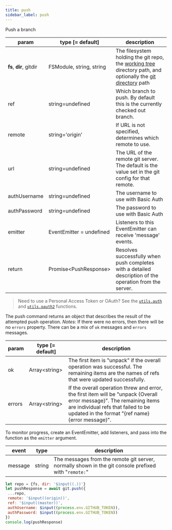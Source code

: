 ```yaml
---
title: push
sidebar_label: push
---
```


Push a branch

| param                   | type [= default]         | description                                                                                                                                         |
| ----------------------- | ------------------------ | --------------------------------------------------------------------------------------------------------------------------------------------------- |
| **fs**, **dir**, gitdir | FSModule, string, string | The filesystem holding the git repo, the [working tree](dir-vs-gitdir.md) directory path, and optionally the [git directory](dir-vs-gitdir.md) path |
| ref                     | string=undefined         | Which branch to push. By default this is the currently checked out branch.                                                                          |
| remote                  | string='origin'          | If URL is not specified, determines which remote to use.                                                                                            |
| url                     | string=undefined         | The URL of the remote git server. The default is the value set in the git config for that remote.                                                   |
| authUsername            | string=undefined         | The username to use with Basic Auth                                                                                                                 |
| authPassword            | string=undefined         | The password to use with Basic Auth                                                                                                                 |
| emitter                 | EventEmitter = undefined | Listeners to this EventEmitter can receive 'message' events.                                                                                        |
| return                  | Promise\<PushResponse\>  | Resolves successfully when push completes with a detailed description of the operation from the server.                                             |

> Need to use a Personal Access Token or OAuth? See the [`utils.auth`](utils_auth.html) and [`utils.oauth2`](utils_oauth2.html) functions.

The push command returns an object that describes the result of the attempted push operation.
*Notes:* If there were no errors, then there will be no `errors` property. There can be a mix of `ok` messages and `errors` messages.

| param  | type [= default] | description                                                                                                                                                                                                      |
| ------ | ---------------- | ---------------------------------------------------------------------------------------------------------------------------------------------------------------------------------------------------------------- |
| ok     | Array\<string\>  | The first item is "unpack" if the overall operation was successful. The remaining items are the names of refs that were updated successfully.                                                                    |
| errors | Array\<string\>  | If the overall operation threw and error, the first item will be "unpack {Overall error message}". The remaining items are individual refs that failed to be updated in the format "{ref name} {error message}". |


To monitor progress, create an EventEmitter, add listeners, and pass into the function as the `emitter` argument.

| event   | type   | description                                                                                          |
| ------- | ------ | ---------------------------------------------------------------------------------------------------- |
| message | string | The messages from the remote git server, normally shown in the git console prefixed with "`remote:`" |


 ```js live
let repo = {fs, dir: '$input((.))'}
let pushResponse = await git.push({
  ...repo,
  remote: '$input((origin))',
  ref: '$input((master))',
  authUsername: $input((process.env.GITHUB_TOKEN)),
  authPassword: $input((process.env.GITHUB_TOKEN))
})
console.log(pushResponse)
```